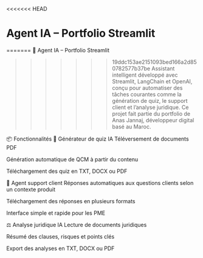 <<<<<<< HEAD
# Agent IA – Portfolio Streamlit

=======
🤖 Agent IA – Portfolio Streamlit
>>>>>>> 19ddc153ae2151093bed166a2d850782577b37be
Assistant intelligent développé avec Streamlit, LangChain et OpenAI, conçu pour automatiser des tâches courantes comme la génération de quiz, le support client et l’analyse juridique. Ce projet fait partie du portfolio de Anas Jannaj, développeur digital basé au Maroc.

📦 Fonctionnalités
🧠 Générateur de quiz IA
Téléversement de documents PDF

Génération automatique de QCM à partir du contenu

Téléchargement des quiz en TXT, DOCX ou PDF

💬 Agent support client
Réponses automatiques aux questions clients selon un contexte produit

Téléchargement des réponses en plusieurs formats

Interface simple et rapide pour les PME

⚖️ Analyse juridique IA
Lecture de documents juridiques

Résumé des clauses, risques et points clés

Export des analyses en TXT, DOCX ou PDF
